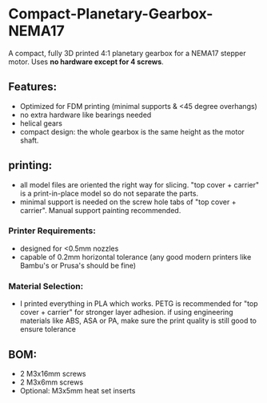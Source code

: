 # Compact-Planetary-Gearbox-NEMA17
A compact, fully 3D printed 4:1 planetary gearbox for a NEMA17 stepper motor. Uses **no hardware except for 4 screws**.

## Features:
- Optimized for FDM printing (minimal supports & <45 degree overhangs)
- no extra hardware like bearings needed
- helical gears
- compact design: the whole gearbox is the same height as the motor shaft.

## printing:

- all model files are oriented the right way for slicing. "top cover + carrier" is a print-in-place model so do not separate the parts.
- minimal support is needed on the screw hole tabs of "top cover + carrier". Manual support painting recommended.

### Printer Requirements:
- designed for <0.5mm nozzles
- capable of 0.2mm horizontal tolerance (any good modern printers like Bambu's or Prusa's should be fine)

### Material Selection:
- I printed everything in PLA which works. PETG is recommended for "top cover + carrier" for stronger layer adhesion.
    if using engineering materials like ABS, ASA or PA, make sure the print quality is still good to ensure tolerance

## BOM:
- 2 M3x16mm screws
- 2 M3x6mm screws
- Optional: M3x5mm heat set inserts
